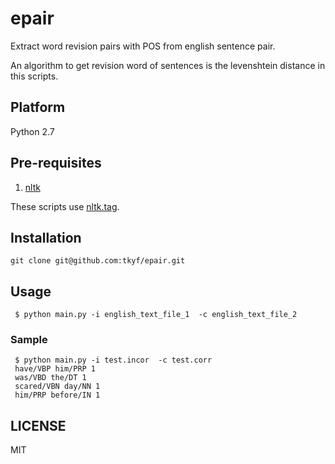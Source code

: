 epair
=====

Extract word revision pairs with POS from english sentence pair. 

An algorithm to get revision word of sentences is the levenshtein distance in this scripts.

## Platform
Python 2.7

## Pre-requisites

1. [nltk](http://nltk.org/)

These scripts use [nltk.tag](http://nltk.org/api/nltk.tag.html).

## Installation
`` git clone git@github.com:tkyf/epair.git ``

## Usage

`` $ python main.py -i english_text_file_1  -c english_text_file_2``

### Sample

     $ python main.py -i test.incor  -c test.corr
     have/VBP him/PRP 1
     was/VBD the/DT 1
     scared/VBN day/NN 1
     him/PRP before/IN 1 

## LICENSE

MIT
